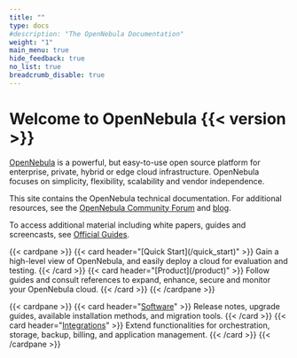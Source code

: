 ```yaml
---
title: ""
type: docs
#description: "The OpenNebula Documentation"
weight: "1"
main_menu: true
hide_feedback: true
no_list: true
breadcrumb_disable: true
---
```


# Welcome to OpenNebula {{< version >}}

<p></p>

[OpenNebula](https://opennebula.io) is a powerful, but easy-to-use open source platform for enterprise, private, hybrid or edge cloud infrastructure. OpenNebula focuses on simplicity, flexibility, scalability and vendor independence.

This site contains the OpenNebula technical documentation. For additional resources, see the [OpenNebula Community Forum](https://forum.opennebula.io/) and [blog](https://opennebula.io/blog/).

To access additional material including white papers, guides and screencasts, see [Official Guides](https://opennebula.io/docs/).

<!-- temporary inline styling until we define cards for manual use -->
<style>
.td-card {
  display: flex !important;
  flex: 0 2 45% !important;
}
.card-text {
  margin-left: 1rem !important;
}
.card-group {
  margin-bottom: 0rem !important;
}
.me-4 {
    margin-right: 1rem !important;
}
</style>

<div class="card-columns">
<div class="entry">
{{< cardpane >}}
  {{< card header="[Quick Start](/quick_start)" >}}
  Gain a high-level view of OpenNebula, and easily deploy a cloud for evaluation and testing.
  {{< /card >}}
  {{< card header="[Product](/product)" >}}
  Follow guides and consult references to expand, enhance, secure and monitor your OpenNebula cloud.
  {{< /card >}}
{{< /cardpane >}}

{{< cardpane >}}
  {{< card header="[Software](/software)" >}}
  Release notes, upgrade guides, available installation methods, and migration tools.
  {{< /card >}}
  {{< card header="[Integrations](/integrations)" >}}
  Extend functionalities for orchestration, storage, backup, billing, and application management.
  {{< /card >}}
{{< /cardpane >}}
</div>
</div>
